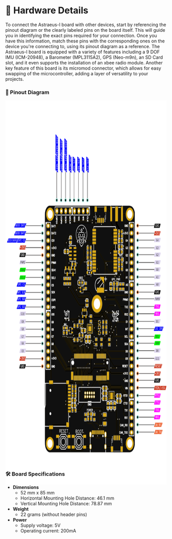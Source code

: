 # 🔩 Hardware Details

To connect the Astraeus-I board with other devices, start by referencing the pinout diagram or the clearly labeled pins on the board itself. This will guide you in identifying the exact pins required for your connection. Once you have this information, match these pins with the corresponding ones on the device you're connecting to, using its pinout diagram as a reference. The Astraeus-I board is equipped with a variety of features including a 9 DOF IMU (ICM-20948), a Barometer (MPL3115A2), GPS (Neo-m9n), an SD Card slot, and it even supports the installation of an xbee radio module. Another key feature of this board is its micromod connector, which allows for easy swapping of the microcontroller, adding a layer of versatility to your projects.

### 📌 Pinout Diagram

<img src="../../assets/Astraeus_Pinout.svg" style="height: 1200px;  margin-bottom: -70px;">


### 🛠️ Board Specifications
- **Dimensions**
    - 52 mm x 85 mm
    - Horizontal Mounting Hole Distance: 46.1 mm
    - Vertical Mounting Hole Distance: 78.87 mm
- **Weight**
    - 22 grams (without header pins)
- **Power**
    - Supply voltage:  5V
    - Operating current: 200mA